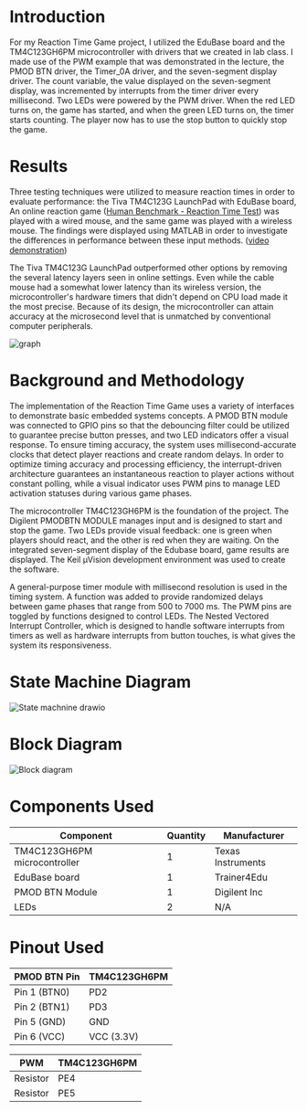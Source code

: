 # Introduction
For my Reaction Time Game project, I utilized the EduBase board and the TM4C123GH6PM microcontroller 
with drivers that we created in lab class. I made use of the PWM example that was demonstrated in the lecture, the PMOD BTN driver, the Timer_0A driver, and the seven-segment display driver. 
The count variable, the value displayed on the seven-segment display, was incremented by interrupts from the timer driver every millisecond. Two LEDs were powered by the PWM driver. 
When the red LED turns on, the game has started, and when the green LED turns on, the timer starts counting. The player now has to use the stop button to quickly stop the game.

# Results 
Three testing techniques were utilized to measure reaction times in order to evaluate performance: the Tiva TM4C123G LaunchPad with EduBase board, 
An online reaction game ([Human Benchmark - Reaction Time Test](https://humanbenchmark.com/tests/reactiontime)) was played with a wired mouse, and the same game was played with a wireless mouse. 
The findings were displayed using MATLAB in order to investigate the differences in performance between these input methods.
([video demonstration](https://youtu.be/zzkDvnV2Ua8))

The Tiva TM4C123G LaunchPad outperformed other options by removing the several latency layers seen in online settings. Even while the cable mouse had a somewhat lower latency 
than its wireless version, the microcontroller's hardware timers that didn't depend on CPU load made it the most precise. Because of its design, the microcontroller can attain 
accuracy at the microsecond level that is unmatched by conventional computer peripherals.

![graph](https://github.com/user-attachments/assets/eadd77a6-2e87-420f-8eaf-55d207ea7111)

# Background and Methodology
The implementation of the Reaction Time Game uses a variety of interfaces to demonstrate basic embedded systems concepts. 
A PMOD BTN module was connected to GPIO pins so that the debouncing filter could be utilized to guarantee precise button presses, and two LED indicators offer a visual response.
To ensure timing accuracy, the system uses millisecond-accurate clocks that detect player reactions and create random delays. 
In order to optimize timing accuracy and processing efficiency, the interrupt-driven architecture guarantees an instantaneous 
reaction to player actions without constant polling, while a visual indicator uses PWM pins to manage LED activation statuses during various game phases.

The microcontroller TM4C123GH6PM is the foundation of the project. The Digilent PMODBTN MODULE manages input and is designed to start and stop the game. 
Two LEDs provide visual feedback: one is green when players should react, and the other is red when they are waiting. On the integrated seven-segment display of the Edubase board, 
game results are displayed. The Keil µVision development environment was used to create the software.

A general-purpose timer module with millisecond resolution is used in the timing system. A function was added to provide randomized delays between game phases that range from 500 to 7000 ms. 
The PWM pins are toggled by functions designed to control LEDs. The Nested Vectored Interrupt Controller, which is designed to handle software interrupts from timers
as well as hardware interrupts from button touches, is what gives the system its responsiveness.

# State Machine Diagram
![State machnine drawio](https://github.com/user-attachments/assets/cc3678ad-1eb9-4e90-ab5e-8334d42fa6ac)


# Block Diagram
![Block diagram](https://github.com/user-attachments/assets/98291f65-8d54-4de0-86a0-490a2112502c)

# Components Used

| Component       | Quantity           | Manufacturer              |
|-----------------|-----------------------|-----------------------|
| TM4C123GH6PM microcontroller | 1        |Texas Instruments        |
| EduBase board     | 1                   |Trainer4Edu       |
| PMOD BTN Module   | 1                   |Digilent Inc    |
| LEDs              | 2                   | N/A      |

# Pinout Used

| PMOD BTN Pin     | TM4C123GH6PM           
|-----------------|-----------------------
| Pin 1 (BTN0)          | PD2           | 
| Pin 2 (BTN1)          | PD3           | 
| Pin 5 (GND)           | GND           |
| Pin 6 (VCC)           | VCC (3.3V)    | 

| PWM     | TM4C123GH6PM           
|-----------------|-----------------------
| Resistor          | PE4          | 
| Resistor          | PE5          | 

